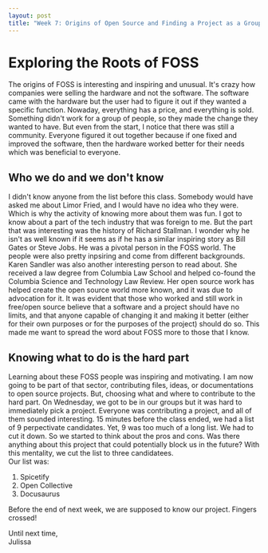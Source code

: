 ```yaml
---
layout: post
title: "Week 7: Origins of Open Source and Finding a Project as a Group" 
---
```


# Exploring the Roots of FOSS
The origins of FOSS is interesting and inspiring and unusual. It's crazy how companies were selling the hardware and not the software. The software came with the hardware but the user had to figure it out if they wanted a specific function.  Nowaday, everything has a price, and everything is sold. Something didn't work for a group of people, so they made the change they wanted to have. But even from the start, I notice that there was still a community. Everyone figured it out together because if one fixed and improved the software, then the hardware worked better for their needs which was beneficial to everyone. 
<!--more-->
## Who we do and we don't know
I didn't know anyone from the list before this class. Somebody would have asked me about Limor Fried, and I would have no idea who they were. Which is why the activity of knowing more about them was fun. I got to know about a part of the tech industry that was foreign to me. But the part that was interesting was the history of Richard Stallman. I wonder why he isn't as well known if it seems as if he has a similar inspiring story as Bill Gates or Steve Jobs. He was a pivotal person in the FOSS world. The people were also pretty inpsiring and come from different backgrounds. Karen Sandler was also another interesting person to read about. She received a law degree from Columbia Law School and helped co-found the Columbia Science and Technology Law Review. Her open source work has helped create the open source world more known, and it was due to advocation for it. It was evident that those who worked and still work in free/open source believe that a software and a project should have no limits, and that anyone capable of changing it and making it better (either for their own purposes or for the purposes of the project) should do so. This made me want to spread the word about FOSS more to those that I know. 

## Knowing what to do is the hard part
Learning about these FOSS people was inspiring and motivating. I am now going to be part of that sector, contributing files, ideas, or documentations to open source projects. But, choosing what and where to contribute to the hard part. On Wednesday, we got to be in our groups but it was hard to immediately pick a project. Everyone was contributing a project, and all of them sounded interesting. 15 minutes before the class ended, we had a list of 9 perpectivate candidates. Yet, 9 was too much of a long list. We had to cut it down. So we started to think about the pros and cons. Was there anything about this project that could potentially block us in the future? With this mentality, we cut the list to three candidatees. 
<br/>
Our list was: 
1. Spicetify
2. Open Collective 
3. Docusaurus

Before the end of next week, we are supposed to know our project. Fingers crossed! 

Until next time, 
<br/>
Julissa 
